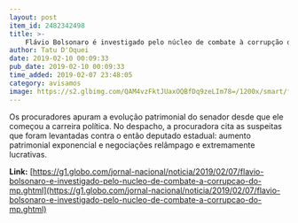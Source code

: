 ```yaml
---
layout: post
item_id: 2482342498
title: >-
    Flávio Bolsonaro é investigado pelo núcleo de combate à corrupção do MP
author: Tatu D'Oquei
date: 2019-02-10 00:09:33
pub_date: 2019-02-10 00:09:33
time_added: 2019-02-07 23:48:05
category: avisamos
image: https://s2.glbimg.com/QAM4vzFktJUaxOQBfDq9zeLIm78=/1200x/smart/filters:cover():strip_icc()/s02.video.glbimg.com/x720/7364433.jpg
---
```


Os procuradores apuram a evolução patrimonial do senador desde que ele começou a carreira política. No despacho, a procuradora cita as suspeitas que foram levantadas contra o então deputado estadual: aumento patrimonial exponencial e negociações relâmpago e extremamente lucrativas.

**Link:** [https://g1.globo.com/jornal-nacional/noticia/2019/02/07/flavio-bolsonaro-e-investigado-pelo-nucleo-de-combate-a-corrupcao-do-mp.ghtml](https://g1.globo.com/jornal-nacional/noticia/2019/02/07/flavio-bolsonaro-e-investigado-pelo-nucleo-de-combate-a-corrupcao-do-mp.ghtml)

